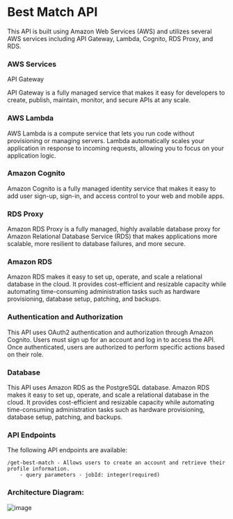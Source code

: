 # Best Match API

This API is built using Amazon Web Services (AWS) and utilizes several AWS services including API Gateway, Lambda, Cognito, RDS Proxy, and RDS.

### AWS Services
API Gateway

API Gateway is a fully managed service that makes it easy for developers to create, publish, maintain, monitor, and secure APIs at any scale.

### AWS Lambda

AWS Lambda is a compute service that lets you run code without provisioning or managing servers. Lambda automatically scales your application in response to incoming requests, allowing you to focus on your application logic.

### Amazon Cognito

Amazon Cognito is a fully managed identity service that makes it easy to add user sign-up, sign-in, and access control to your web and mobile apps.

### RDS Proxy

Amazon RDS Proxy is a fully managed, highly available database proxy for Amazon Relational Database Service (RDS) that makes applications more scalable, more resilient to database failures, and more secure.

### Amazon RDS

Amazon RDS makes it easy to set up, operate, and scale a relational database in the cloud. It provides cost-efficient and resizable capacity while automating time-consuming administration tasks such as hardware provisioning, database setup, patching, and backups.

### Authentication and Authorization

This API uses OAuth2 authentication and authorization through Amazon Cognito. Users must sign up for an account and log in to access the API. Once authenticated, users are authorized to perform specific actions based on their role.

### Database

This API uses Amazon RDS as the PostgreSQL database. Amazon RDS makes it easy to set up, operate, and scale a relational database in the cloud. It provides cost-efficient and resizable capacity while automating time-consuming administration tasks such as hardware provisioning, database setup, patching, and backups.

### API Endpoints

The following API endpoints are available:

    /get-best-match - Allows users to create an account and retrieve their profile information.
        - query parameters - jobId: integer(required)


### Architecture Diagram:

![image](https://user-images.githubusercontent.com/66978679/236876612-a80194ba-7c95-48be-b76b-363a4e5cd47d.png)
